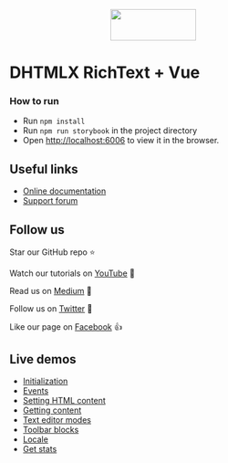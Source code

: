 <p align="center">
	<a href="https://dhtmlx.github.io/vue-richtext-demo/?path=/story/pivot--initialization">
		<img src="https://dhtmlx.github.io/vue-suite-demo/logo.svg" width="150" height="55">
	</a>
</p>


# DHTMLX RichText + Vue

### How to run
- Run `npm install`
- Run `npm run storybook` in the project directory
- Open [http://localhost:6006](http://localhost:6006) to view it in the browser.

## Useful links

- [Online  documentation](https://docs.dhtmlx.com/richtext/index.html)
- [Support forum](https://forum.dhtmlx.com/c/widgets/richtext)

## Follow us

Star our GitHub repo :star:

Watch our tutorials on [YouTube](https://www.youtube.com/user/dhtmlx/videos) :eyes:

Read us on [Medium](https://medium.com/@dhtmlx) :newspaper:

Follow us on [Twitter](https://twitter.com/dhtmlx) :feet:

Like our page on [Facebook](https://www.facebook.com/dhtmlx/) :thumbsup:

## Live demos

- [Initialization](https://dhtmlx.github.io/vue-richtext-demo/?path=/story/richtext--initialization)
- [Events](https://dhtmlx.github.io/vue-richtext-demo/?path=/story/richtext--events)
- [Setting HTML content](https://dhtmlx.github.io/vue-richtext-demo/?path=/story/richtext--setting-html-content)
- [Getting content](https://dhtmlx.github.io/vue-richtext-demo/?path=/story/richtext--getting-content)
- [Text editor modes](https://dhtmlx.github.io/vue-richtext-demo/?path=/story/richtext--text-editor-modes)
- [Toolbar blocks](https://dhtmlx.github.io/vue-richtext-demo/?path=/story/richtext--toolbar-blocks)
- [Locale](https://dhtmlx.github.io/vue-richtext-demo/?path=/story/richtext--locale)
- [Get stats](https://dhtmlx.github.io/vue-richtext-demo/?path=/story/richtext--get-stats)
